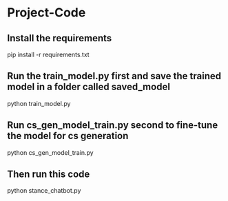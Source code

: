 # Project-Code

## Install the requirements
pip install -r requirements.txt

## Run the train_model.py first and save the trained model in a folder called saved_model
python train_model.py

## Run cs_gen_model_train.py second to fine-tune the model for cs generation
python cs_gen_model_train.py

## Then run this code
python stance_chatbot.py